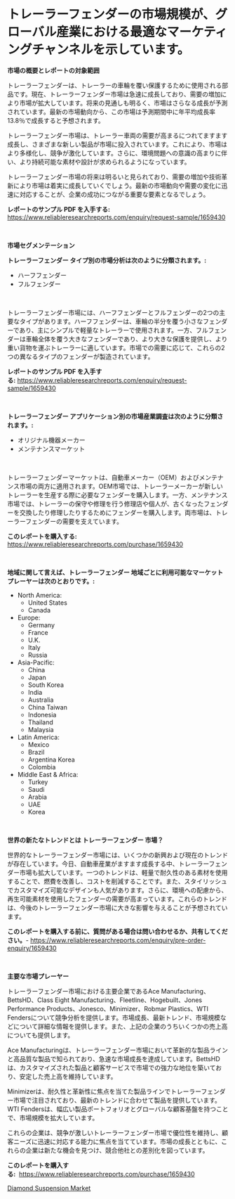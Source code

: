 <p><h1>トレーラーフェンダーの市場規模が、グローバル産業における最適なマーケティングチャンネルを示しています。</h1></p><p><strong>市場の概要とレポートの対象範囲</strong></p>
<p><p>トレーラーフェンダーは、トレーラーの車輪を覆い保護するために使用される部品です。現在、トレーラーフェンダー市場は急速に成長しており、需要の増加により市場が拡大しています。将来の見通しも明るく、市場はさらなる成長が予測されています。最新の市場動向から、この市場は予測期間中に年平均成長率13.8％で成長すると予想されます。</p><p>トレーラーフェンダー市場は、トレーラー車両の需要が高まるにつれてますます成長し、さまざまな新しい製品が市場に投入されています。これにより、市場はより多様化し、競争が激化しています。さらに、環境問題への意識の高まりに伴い、より持続可能な素材や設計が求められるようになっています。</p><p>トレーラーフェンダー市場の将来は明るいと見られており、需要の増加や技術革新により市場は着実に成長していくでしょう。最新の市場動向や需要の変化に迅速に対応することが、企業の成功につながる重要な要素となるでしょう。</p></p>
<p><strong>レポートのサンプル PDF を入手する:</strong> <a href="https://www.reliableresearchreports.com/enquiry/request-sample/1659430">https://www.reliableresearchreports.com/enquiry/request-sample/1659430</a></p>
<p>&nbsp;</p>
<p><strong>市場セグメンテーション</strong></p>
<p><strong>トレーラーフェンダー タイプ別の市場分析は次のように分類されます。:</strong></p>
<p><ul><li>ハーフフェンダー</li><li>フルフェンダー</li></ul></p>
<p>&nbsp;</p>
<p><p>トレーラーフェンダー市場には、ハーフフェンダーとフルフェンダーの2つの主要なタイプがあります。ハーフフェンダーは、車輪の半分を覆う小さなフェンダーであり、主にシンプルで軽量なトレーラーで使用されます。一方、フルフェンダーは車輪全体を覆う大きなフェンダーであり、より大きな保護を提供し、より重い貨物を運ぶトレーラーに適しています。市場での需要に応じて、これらの2つの異なるタイプのフェンダーが製造されています。</p></p>
<p><strong>レポートのサンプル PDF を入手する:</strong>&nbsp;<a href="https://www.reliableresearchreports.com/enquiry/request-sample/1659430">https://www.reliableresearchreports.com/enquiry/request-sample/1659430</a></p>
<p>&nbsp;</p>
<p><strong> トレーラーフェンダー アプリケーション別の市場産業調査は次のように分類されます。:</strong></p>
<p><ul><li>オリジナル機器メーカー</li><li>メンテナンスマーケット</li></ul></p>
<p>&nbsp;</p>
<p><p>トレーラーフェンダーマーケットは、自動車メーカー（OEM）およびメンテナンス市場の両方に適用されます。OEM市場では、トレーラーメーカーが新しいトレーラーを生産する際に必要なフェンダーを購入します。一方、メンテナンス市場では、トレーラーの保守や修理を行う修理店や個人が、古くなったフェンダーを交換したり修理したりするためにフェンダーを購入します。両市場は、トレーラーフェンダーの需要を支えています。</p></p>
<p><strong>このレポートを購入する:</strong>&nbsp; <a href="https://www.reliableresearchreports.com/purchase/1659430">https://www.reliableresearchreports.com/purchase/1659430</a></p>
<p>&nbsp;</p>
<p><strong>地域に関して言えば、トレーラーフェンダー 地域ごとに利用可能なマーケットプレーヤーは次のとおりです。:</strong></p>
<p><ul>
    <li>
        North America:
        <ul>
            <li>United States</li>
            <li>Canada</li>
        </ul>
    </li>
    <li>
        Europe:
        <ul>
            <li>Germany</li>
            <li>France</li>
            <li>U.K.</li>
            <li>Italy</li>
            <li>Russia</li>
        </ul>
    </li>
    <li>
        Asia-Pacific:
        <ul>
            <li>China</li>
            <li>Japan</li>
            <li>South Korea</li>
            <li>India</li>
            <li>Australia</li>
            <li>China Taiwan</li>
            <li>Indonesia</li>
            <li>Thailand</li>
            <li>Malaysia</li>
        </ul>
    </li>
    <li>
        Latin America:
        <ul>
            <li>Mexico</li>
            <li>Brazil</li>
            <li>Argentina Korea</li>
            <li>Colombia</li>
        </ul>
    </li>
    <li>
        Middle East & Africa:
        <ul>
            <li>Turkey</li>
            <li>Saudi</li>
            <li>Arabia</li>
            <li>UAE</li>
            <li>Korea</li>
        </ul>
    </li>
    </ul></p>
<p>&nbsp;</p>
<p><strong>世界の新たなトレンドとは トレーラーフェンダー 市場？</strong></p>
<p><p>世界的なトレーラーフェンダー市場には、いくつかの新興および現在のトレンドが存在しています。今日、自動車産業がますます成長する中、トレーラーフェンダー市場も拡大しています。一つのトレンドは、軽量で耐久性のある素材を使用することで、燃費を改善し、コストを削減することです。また、スタイリッシュでカスタマイズ可能なデザインも人気があります。さらに、環境への配慮から、再生可能素材を使用したフェンダーの需要が高まっています。これらのトレンドは、今後のトレーラーフェンダー市場に大きな影響を与えることが予想されています。</p></p>
<p><strong>このレポートを購入する前に、質問がある場合は問い合わせるか、共有してください。</strong>- <a href="https://www.reliableresearchreports.com/enquiry/pre-order-enquiry/1659430">https://www.reliableresearchreports.com/enquiry/pre-order-enquiry/1659430</a></p>
<p>&nbsp;</p>
<p><strong>主要な市場プレーヤー</strong></p>
<p><p>トレーラーフェンダー市場における主要企業であるAce Manufacturing、BettsHD、Class Eight Manufacturing、Fleetline、Hogebuilt、Jones Performance Products、Jonesco、Minimizer、Robmar Plastics、WTI Fendersについて競争分析を提供します。市場成長、最新トレンド、市場規模などについて詳細な情報を提供します。また、上記の企業のうちいくつかの売上高についても提供します。</p><p>Ace Manufacturingは、トレーラーフェンダー市場において革新的な製品ラインと高品質な製品で知られており、急速な市場成長を達成しています。BettsHDは、カスタマイズされた製品と顧客サービスで市場での強力な地位を築いており、安定した売上高を維持しています。</p><p>Minimizerは、耐久性と革新性に焦点を当てた製品ラインでトレーラーフェンダー市場で注目されており、最新のトレンドに合わせて製品を提供しています。WTI Fendersは、幅広い製品ポートフォリオとグローバルな顧客基盤を持つことで、市場規模を拡大しています。</p><p>これらの企業は、競争が激しいトレーラーフェンダー市場で優位性を維持し、顧客ニーズに迅速に対応する能力に焦点を当てています。市場の成長とともに、これらの企業は新たな機会を見つけ、競合他社との差別化を図っています。</p></p>
<p><strong>このレポートを購入する:</strong>&nbsp;&nbsp;<a href="https://www.reliableresearchreports.com/purchase/1659430">https://www.reliableresearchreports.com/purchase/1659430</a></p>
<p><p><a href="https://copper-carbon-84f.notion.site/Diamond-Suspension-Market-Size-Growth-Outlook-from-2024-to-2031-projecting-at-Market-s-Trends-Anal-3deae552d71940fb9e4d7429ac2f8c00">Diamond Suspension Market</a></p></p>